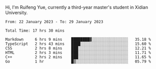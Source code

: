 Hi, I'm Ruifeng Yue, currently a third-year master's student in Xidian University.

<!--
**yrf105/yrf105** is a ✨ _special_ ✨ repository because its `README.md` (this file) appears on your GitHub profile.

Here are some ideas to get you started:

- 🔭 I’m currently working on ...
- 🌱 I’m currently learning ...
- 👯 I’m looking to collaborate on ...
- 🤔 I’m looking for help with ...
- 💬 Ask me about ...
- 📫 How to reach me: ...
- 😄 Pronouns: ...
- ⚡ Fun fact: ...
-->

<!--START_SECTION:waka-->

```text
From: 22 January 2023 - To: 29 January 2023

Total Time: 17 hrs 30 mins

Markdown     6 hrs 9 mins    ████████▓░░░░░░░░░░░░░░░░   35.18 %
TypeScript   2 hrs 43 mins   ████░░░░░░░░░░░░░░░░░░░░░   15.60 %
CSS          2 hrs 8 mins    ███░░░░░░░░░░░░░░░░░░░░░░   12.21 %
HTML         2 hrs 3 mins    ███░░░░░░░░░░░░░░░░░░░░░░   11.71 %
C++          2 hrs 2 mins    ███░░░░░░░░░░░░░░░░░░░░░░   11.65 %
Go           1 hr            █▒░░░░░░░░░░░░░░░░░░░░░░░   05.79 %
```

<!--END_SECTION:waka-->
